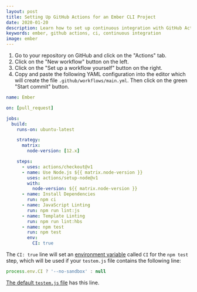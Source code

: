 ```yaml
---
layout: post
title: Setting Up GitHub Actions for an Ember CLI Project
date: 2020-01-20
description: Learn how to set up continuous integration with GitHub Actions for your Ember CLI project.
keywords: ember, github actions, ci, continuous integration
image: ember
---
```


1. Go to your repository on GitHub and click on the "Actions" tab.
2. Click on the "New workflow" button on the left.
3. Click on the "Set up a workflow yourself" button on the right.
4. Copy and paste the following YAML configuration into the editor which will create the file `.github/workflows/main.yml`. Then click on the green "Start commit" button.

```yml
name: Ember

on: [pull_request]

jobs:
  build:
    runs-on: ubuntu-latest

    strategy:
      matrix:
        node-version: [12.x]

    steps:
      - uses: actions/checkout@v1
      - name: Use Node.js ${{ matrix.node-version }}
        uses: actions/setup-node@v1
        with:
          node-version: ${{ matrix.node-version }}
      - name: Install Dependencies
        run: npm ci
      - name: JavaScript Linting
        run: npm run lint:js
      - name: Template Linting
        run: npm run lint:hbs
      - name: npm test
        run: npm test
        env:
          CI: true
```

The `CI: true` line will set an [environment variable](https://help.github.com/en/actions/automating-your-workflow-with-github-actions/workflow-syntax-for-github-actions#env) called `CI` for the `npm test` step, which will be used if your `testem.js` file contains the following line:

```js
process.env.CI ? '--no-sandbox' : null
```

[The default `testem.js` file](https://github.com/ember-cli/ember-new-output/blob/v3.15.1/testem.js#L14) has this line.